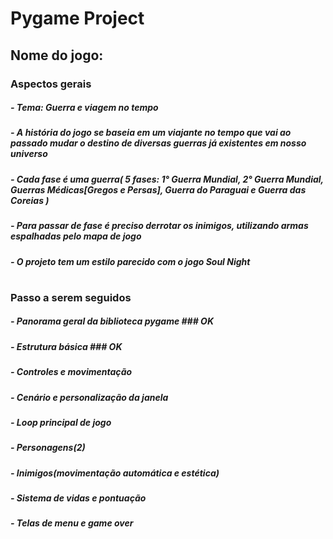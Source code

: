 # Pygame Project

## Nome do jogo: 

### Aspectos gerais
#####    - Tema: Guerra e viagem no tempo
#####    - A história do jogo se baseia em um viajante no tempo que vai ao passado mudar o destino de diversas guerras já existentes em nosso universo
#####    - Cada fase é uma guerra( 5 fases: 1° Guerra Mundial, 2° Guerra Mundial, Guerras Médicas[Gregos e Persas], Guerra do Paraguai e Guerra das Coreias )
#####    - Para passar de fase é preciso derrotar os inimigos, utilizando armas espalhadas pelo mapa de jogo
#####    - O projeto tem um estilo parecido com o jogo Soul Night 
# 
### Passo a serem seguidos
#####    - Panorama geral da biblioteca pygame ### OK
#####    - Estrutura básica ### OK
#####    - Controles e movimentação
#####    - Cenário e personalização da janela
#####    - Loop principal de jogo
#####    - Personagens(2)
#####    - Inimigos(movimentação automática e estética)
#####    - Sistema de vidas e pontuação
#####    - Telas de menu e game over
